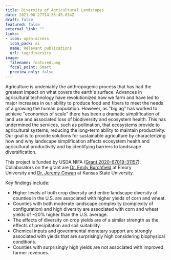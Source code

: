 ```yaml
---
title: Diversity of Agricultural Landscapes
date: 2021-08-27T14:36:45.034Z
draft: false
featured: false
external_link: ""
links:
- icon: open-access
  icon_pack: ai
  name: Relevant publications
  url: tag/diversity
image:
  filename: featured.png
  focal_point: Smart
  preview_only: false
---
```

Agriculture is undeniably the anthropogenic process that has had the greatest impact on what covers the earth's surface. Advances in agricultural technology have revolutionized how we farm and have led to major increases in our ability to produce food and fibers to meet the needs of a growing the human population. However, as "big ag" has worked to achieve "economies of scale" there has been a dramatic simplification of land use and associated loss of biodiversity and ecosystem health. This has undermined the services, such as pollination, that ecosystems provide to agricultural systems, reducing the long-term ability to maintain productivity. Our goal is to provide solutions for sustainable agriculture by characterizing how and why landscape simplification affects ecosystem health and agricultural productivity and by identifying barriers to landscape diversification.

This project is funded by USDA NIFA ([Grant 2020-67019-31157](https://cris.nifa.usda.gov/cgi-bin/starfinder/0?path=fastlink1.txt&id=anon&pass=&search=R=87791&format=WEBLINK)). Collaborators on the grant are [Dr. Emily Burchfield](https://www.emilyburchfield.org/) at Emory University and [Dr. Jeremy Cowan](https://hnr.k-state.edu/people/faculty/cowan-jeremy/index.html) at Kansas State University.

Key findings include:

* Higher levels of both crop diversity and entire landscape diversity of counties in the U.S. are associated with higher yields of corn and wheat.
* Counties with both moderate landscape complexity (complexity of configuration) and high diversity are associated with corn and wheat yields of ~20% higher than the U.S. average.
* The effects of diversity on crop yields are of a similar strength as the effects of precipitation and soil suitability.
* Chemical inputs and governmental monetary support are strongly associated with yields that are surprisingly high considering biophysical conditions.
* Counties with surprisingly high yields are not associated with improved farmer revenues.
